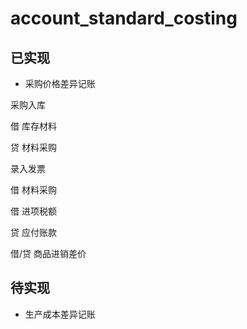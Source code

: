 account_standard_costing
========================

已实现 
------
- 采购价格差异记账

采购入库

  借 库存材料
  
  贷 材料采购

录入发票

  借 材料采购

  借 进项税额

  贷 应付账款

  借/贷 商品进销差价
  

待实现
------
- 生产成本差异记账

